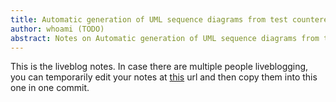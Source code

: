 ```yaml
---
title: Automatic generation of UML sequence diagrams from test counterexamples
author: whoami (TODO)
abstract: Notes on Automatic generation of UML sequence diagrams from test counterexamples
---
```


This is the liveblog notes.  In case there are multiple
people liveblogging, you can temporarily edit your notes
at [this](automatic-generation/template.md) url and then copy them into this one in one
commit.
